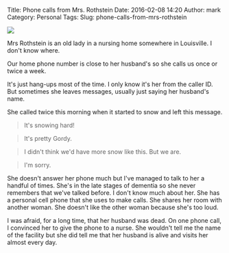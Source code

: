 Title: Phone calls from Mrs. Rothstein
Date: 2016-02-08 14:20
Author: mark
Category: Personal
Tags: 
Slug: phone-calls-from-mrs-rothstein

<a href="https://flic.kr/p/ujr6F" target="_blank"><img src="http://i.imgur.com/cbARDpP.jpg" /></a>

Mrs Rothstein is an old lady in a nursing home somewhere in Louisville. I don't know where.

Our home phone number is close to her husband's so she calls us once or twice a week.

It's just hang-ups most of the time. I only know it's her from the caller ID.  But sometimes she leaves messages, usually just saying her husband's name.

She called twice this morning when it started to snow and left this message. 

> It's snowing hard!

> It's pretty Gordy.

> I didn't think we'd have more snow like this. But we are.

> I'm sorry.

She doesn't answer her phone much but I've managed to talk to her a handful of times. She's in the late stages of dementia so she never remembers that we've talked before. I don't know much about her. She has a personal cell phone that she uses to make calls. She shares her room with another woman. She doesn't like the other woman because she's too loud.

I was afraid, for a long time, that her husband was dead. On one phone call, I convinced her to give the phone to a nurse. She wouldn't tell me the name of the facility but she did tell me that her husband is alive and visits her almost every day.
